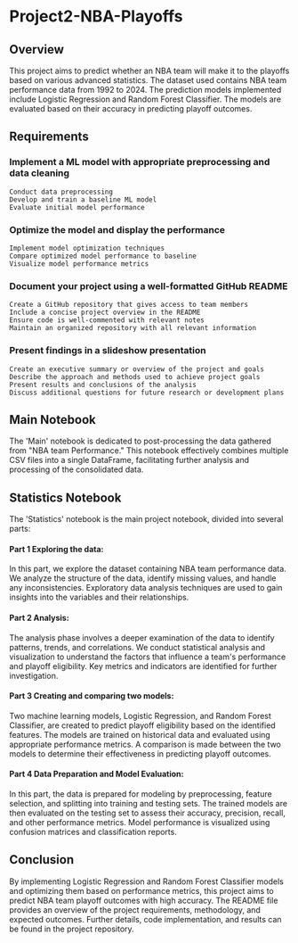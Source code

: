 # Project2-NBA-Playoffs

## Overview
This project aims to predict whether an NBA team will make it to the playoffs based on various advanced statistics. The dataset used contains NBA team performance data from 1992 to 2024. The prediction models implemented include Logistic Regression and Random Forest Classifier. The models are evaluated based on their accuracy in predicting playoff outcomes. 

## Requirements
### Implement a ML model with appropriate preprocessing and data cleaning
    Conduct data preprocessing
    Develop and train a baseline ML model
    Evaluate initial model performance

### Optimize the model and display the performance
    Implement model optimization techniques
    Compare optimized model performance to baseline
    Visualize model performance metrics

### Document your project using a well-formatted GitHub README
    Create a GitHub repository that gives access to team members
    Include a concise project overview in the README
    Ensure code is well-commented with relevant notes
    Maintain an organized repository with all relevant information

### Present findings in a slideshow presentation
    Create an executive summary or overview of the project and goals
    Describe the approach and methods used to achieve project goals
    Present results and conclusions of the analysis
    Discuss additional questions for future research or development plans

## Main Notebook
The 'Main' notebook is dedicated to post-processing the data gathered from "NBA team Performance." This notebook effectively combines multiple CSV files into a single DataFrame, facilitating further analysis and processing of the consolidated data. 

## Statistics Notebook
The 'Statistics' notebook is the main project notebook, divided into several parts: 
  
#### Part 1 Exploring the data: 
In this part, we explore the dataset containing NBA team performance data. We analyze the structure of the data, identify missing values, and handle any inconsistencies. Exploratory data analysis techniques are used to gain insights into the variables and their relationships. 
      
#### Part 2 Analysis: 
The analysis phase involves a deeper examination of the data to identify patterns, trends, and correlations. We conduct statistical analysis and visualization to understand the factors that influence a team's performance and playoff eligibility. Key metrics and indicators are identified for further investigation.
  
#### Part 3 Creating and comparing two models: 
Two machine learning models, Logistic Regression, and Random Forest Classifier, are created to predict playoff eligibility based on the identified features. The models are trained on historical data and evaluated using appropriate performance metrics. A comparison is made between the two models to determine their effectiveness in predicting playoff outcomes.

#### Part 4 Data Preparation and Model Evaluation: 
In this part, the data is prepared for modeling by preprocessing, feature selection, and splitting into training and testing sets. The trained models are then evaluated on the testing set to assess their accuracy, precision, recall, and other performance metrics. Model performance is visualized using confusion matrices and classification reports.

## Conclusion
By implementing Logistic Regression and Random Forest Classifier models and optimizing them based on performance metrics, this project aims to predict NBA team playoff outcomes with high accuracy. The README file provides an overview of the project requirements, methodology, and expected outcomes. Further details, code implementation, and results can be found in the project repository.
